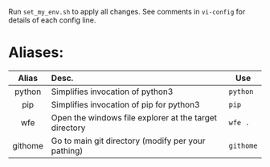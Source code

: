 Run `set_my_env.sh` to apply all changes. See comments in `vi-config` for details of each config line.

Aliases:
========
| Alias | Desc. | Use |
| :---: | :---- | --- |
| python | Simplifies invocation of python3 | `python` |
| pip | Simplifies invocation of pip for python3 | `pip` |
| wfe | Open the windows file explorer at the target directory | `wfe .` |
| githome | Go to main git directory (modify per your pathing) | `githome` |

